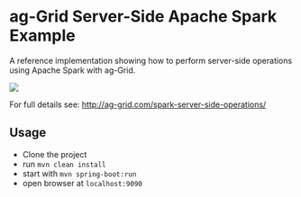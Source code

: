 # ag-Grid Server-Side Apache Spark Example

A reference implementation showing how to perform server-side operations using Apache Spark with ag-Grid.

![](https://github.com/ag-grid/ag-grid-docs/blob/latest/src/spark-server-side-operations/spark-enterprise-app.png "")

For full details see: http://ag-grid.com/spark-server-side-operations/

## Usage

- Clone the project
- run `mvn clean install`
- start with `mvn spring-boot:run`
- open browser at `localhost:9090`